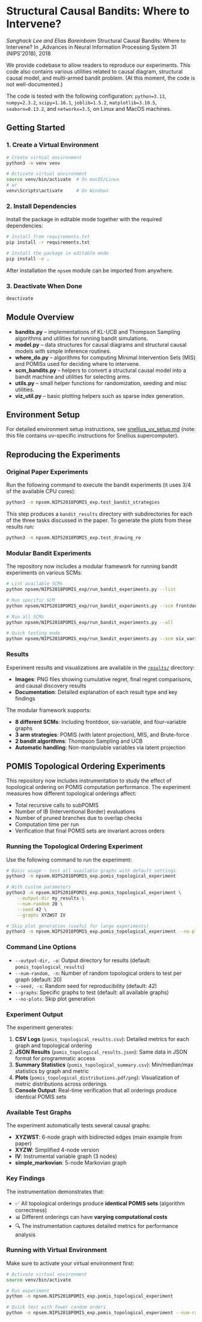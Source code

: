 # Structural Causal Bandits: Where to Intervene?

*Sanghack Lee and Elias Bareinboim* Structural Causal Bandits: Where to Intervene? In _Advances in Neural Information Processing System 31 (NIPS'2018), 2018

We provide codebase to allow readers to reproduce our experiments. This code also contains various utilities related to causal diagram, structural causal model, and multi-armed bandit problem.
(At this moment, the code is not well-documented.) 

The code is tested with the following configuration: `python=3.13`, `numpy=2.3.2`,
`scipy=1.16.1`, `joblib=1.5.2`, `matplotlib=3.10.5`, `seaborn=0.13.2`, and
`networkx=3.5`, on Linux and MacOS machines.

## Getting Started

### 1. Create a Virtual Environment

```bash
# Create virtual environment
python3 -m venv venv

# Activate virtual environment
source venv/bin/activate  # On macOS/Linux
# or
venv\Scripts\activate     # On Windows
```

### 2. Install Dependencies

Install the package in editable mode together with the required dependencies:

```bash
# Install from requirements.txt
pip install -r requirements.txt

# Install the package in editable mode
pip install -e .
```

After installation the `npsem` module can be imported from anywhere.

### 3. Deactivate When Done

```bash
deactivate
```

## Module Overview

- **bandits.py** – implementations of KL-UCB and Thompson Sampling algorithms and
  utilities for running bandit simulations.
- **model.py** – data structures for causal diagrams and structural causal models
  with simple inference routines.
- **where_do.py** – algorithms for computing Minimal Intervention Sets (MIS) and
  POMISs used for deciding where to intervene.
- **scm_bandits.py** – helpers to convert a structural causal model into a bandit
  machine and utilities for selecting arms.
- **utils.py** – small helper functions for randomization, seeding and misc
  utilities.
- **viz_util.py** – basic plotting helpers such as sparse index generation.

## Environment Setup

For detailed environment setup instructions, see
[snellius_uv_setup.md](snellius_uv_setup.md) (note: this file contains uv-specific instructions for Snellius supercomputer).


## Reproducing the Experiments

### Original Paper Experiments

Run the following command to execute the bandit experiments (it uses 3/4 of the
available CPU cores):

```bash
python3 -m npsem.NIPS2018POMIS_exp.test_bandit_strategies
```

This step produces a `bandit_results` directory with subdirectories for each of
the three tasks discussed in the paper. To generate the plots from these
results run:

```bash
python3 -m npsem.NIPS2018POMIS_exp.test_drawing_re
```

### Modular Bandit Experiments

The repository now includes a modular framework for running bandit experiments on various SCMs:

```bash
# List available SCMs
python npsem/NIPS2018POMIS_exp/run_bandit_experiments.py --list

# Run specific SCM
python npsem/NIPS2018POMIS_exp/run_bandit_experiments.py --scm frontdoor

# Run all SCMs
python npsem/NIPS2018POMIS_exp/run_bandit_experiments.py --all

# Quick testing mode
python npsem/NIPS2018POMIS_exp/run_bandit_experiments.py --scm six_variable --quick
```

### Results

Experiment results and visualizations are available in the [`results/`](results/) directory:
- **Images**: PNG files showing cumulative regret, final regret comparisons, and causal discovery results
- **Documentation**: Detailed explanation of each result type and key findings

The modular framework supports:
- **8 different SCMs**: Including frontdoor, six-variable, and four-variable graphs
- **3 arm strategies**: POMIS (with latent projection), MIS, and Brute-force
- **2 bandit algorithms**: Thompson Sampling and UCB
- **Automatic handling**: Non-manipulable variables via latent projection

## POMIS Topological Ordering Experiments

This repository now includes instrumentation to study the effect of topological ordering on POMIS computation performance. The experiment measures how different topological orderings affect:

- Total recursive calls to subPOMIS
- Number of IB (Interventional Border) evaluations  
- Number of pruned branches due to overlap checks
- Computation time per run
- Verification that final POMIS sets are invariant across orders

### Running the Topological Ordering Experiment

Use the following command to run the experiment:

```bash
# Basic usage - test all available graphs with default settings
python3 -m npsem.NIPS2018POMIS_exp.pomis_topological_experiment

# With custom parameters
python3 -m npsem.NIPS2018POMIS_exp.pomis_topological_experiment \
    --output-dir my_results \
    --num-random 20 \
    --seed 42 \
    --graphs XYZWST IV

# Skip plot generation (useful for large experiments)  
python3 -m npsem.NIPS2018POMIS_exp.pomis_topological_experiment --no-plots
```

### Command Line Options

- `--output-dir, -o`: Output directory for results (default: `pomis_topological_results`)
- `--num-random, -n`: Number of random topological orders to test per graph (default: 20)
- `--seed, -s`: Random seed for reproducibility (default: 42)
- `--graphs`: Specific graphs to test (default: all available graphs)
- `--no-plots`: Skip plot generation

### Experiment Output

The experiment generates:

1. **CSV Logs** (`pomis_topological_results.csv`): Detailed metrics for each graph and topological ordering
2. **JSON Results** (`pomis_topological_results.json`): Same data in JSON format for programmatic access
3. **Summary Statistics** (`pomis_topological_summary.csv`): Min/median/max statistics by graph and metric
4. **Plots** (`pomis_topological_distributions.pdf/png`): Visualization of metric distributions across orderings
5. **Console Output**: Real-time verification that all orderings produce identical POMIS sets

### Available Test Graphs

The experiment automatically tests several causal graphs:
- **XYZWST**: 6-node graph with bidirected edges (main example from paper)  
- **XYZW**: Simplified 4-node version
- **IV**: Instrumental variable graph (3 nodes)
- **simple_markovian**: 5-node Markovian graph

### Key Findings

The instrumentation demonstrates that:
- ✅ All topological orderings produce **identical POMIS sets** (algorithm correctness)
- 📊 Different orderings can have **varying computational costs**
- 🔍 The instrumentation captures detailed metrics for performance analysis

### Running with Virtual Environment

Make sure to activate your virtual environment first:

```bash
# Activate virtual environment
source venv/bin/activate

# Run experiment
python -m npsem.NIPS2018POMIS_exp.pomis_topological_experiment

# Quick test with fewer random orders
python -m npsem.NIPS2018POMIS_exp.pomis_topological_experiment --num-random 5 --no-plots
```
